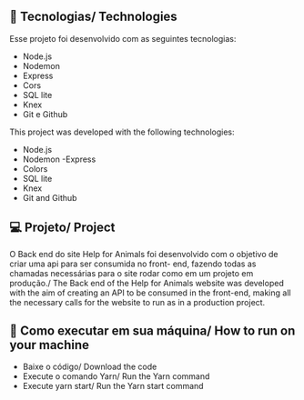 ## 🚀 Tecnologias/ Technologies

Esse projeto foi desenvolvido com as seguintes tecnologias:

- Node.js
- Nodemon
- Express
- Cors
- SQL lite
- Knex
- Git e Github

This project was developed with the following technologies:

- Node.js
- Nodemon
-Express
- Colors
- SQL lite
- Knex
- Git and Github

## 💻 Projeto/ Project

O Back end do site Help for Animals foi desenvolvido com o objetivo de criar uma api para ser consumida no front- end, fazendo todas as chamadas necessárias para o site rodar como em um projeto em produção./ The Back end of the Help for Animals website was developed with the aim of creating an API to be consumed in the front-end, making all the necessary calls for the website to run as in a production project.

## 🔖 Como executar em sua máquina/ How to run on your machine
- Baixe o código/ Download the code
- Execute o comando Yarn/ Run the Yarn command
- Execute yarn start/ Run the Yarn start command
